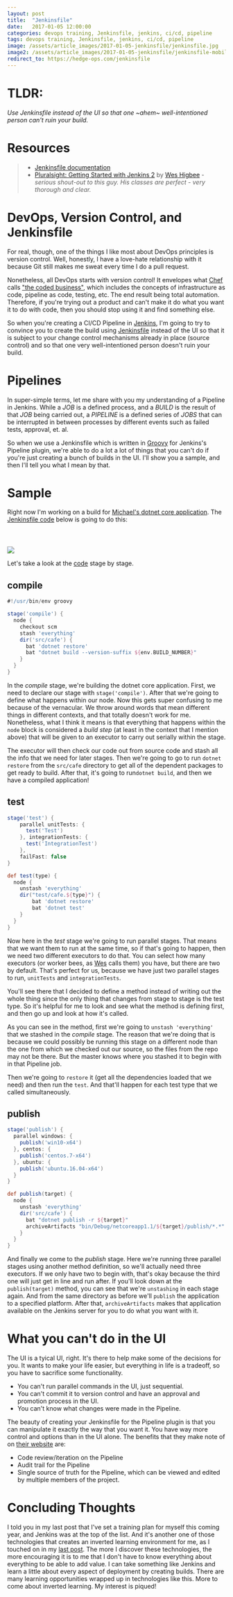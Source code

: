 ```yaml
---
layout: post
title:  "Jenkinsfile"
date:   2017-01-05 12:00:00
categories: devops training, Jenkinsfile, jenkins, ci/cd, pipeline
tags: devops training, Jenkinsfile, jenkins, ci/cd, pipeline
image: /assets/article_images/2017-01-05-jenkinsfile/jenkinsfile.jpg
image2: /assets/article_images/2017-01-05-jenkinsfile/jenkinsfile-mobile.jpg
redirect_to: https://hedge-ops.com/jenkinsfile
---
```


# TLDR:

*Use Jenkinsfile instead of the UI so that one ~ahem~ well-intentioned person can't ruin your build.*

# Resources

> * [Jenkinsfile documentation](https://jenkins.io/doc/book/pipeline/jenkinsfile/)
> * [Pluralsight: Getting Started with Jenkins 2](https://app.pluralsight.com/library/courses/jenkins-2-getting-started/table-of-contents) by [Wes Higbee](https://twitter.com/g0t4) - *serious shout-out to this guy. His classes are perfect - very thorough and clear.*

# DevOps, Version Control, and Jenkinsfile

For real, though, one of the things I like most about DevOps principles is version control. Well, honestly, I have a love-hate relationship with it because Git still makes me sweat every time I do a pull request. 

Nonetheless, all DevOps starts with version control! It envelopes what [Chef](https://www.chef.io/) calls ["the coded business"](https://twitter.com/chef/status/783317258227548160), which includes the concepts of infrastructure as code, pipeline as code, testing, etc. The end result being total automation. Therefore, if you're trying out a product and can't make it do what you want it to do with code, then you should stop using it and find something else.

So when you're creating a CI/CD Pipeline in [Jenkins](https://jenkins.io/), I'm going to try to convince you to create the build using [Jenkinsfile](https://jenkins.io/doc/book/pipeline/jenkinsfile/) instead of the UI so that it is subject to your change control mechanisms already in place (source control) and so that one very well-intentioned person doesn't ruin your build.

# Pipelines

In super-simple terms, let me share with you my understanding of a Pipeline in Jenkins. While a *JOB* is a defined process, and a *BUILD* is the result of that *JOB* being carried out, a *PIPELINE* is a defined series of *JOBS* that can be interrupted in between processes by different events such as failed tests, approval, et. al.

So when we use a Jenkinsfile which is written in [Groovy](https://en.wikipedia.org/wiki/Groovy_(programming_language)) for Jenkins's Pipeline plugin, we're able to do a lot a lot of things that you can't do if you're just creating a bunch of builds in the UI. I'll show you a sample, and then I'll tell you what I mean by that.

# Sample

Right now I'm working on a build for [Michael's dotnet core application](https://github.com/mhedgpeth/cafe/). The [Jenkinsfile code](https://github.com/mhedgpeth/cafe/blob/master/Jenkinsfile) below is going to do this:

<img src='/assets/article_images/2017-01-01-devops-training-plan/jenkinspipeline.png' style='display: block; margin-left: auto; margin-right: auto; padding-top: 40px' />

Let's take a look at the [code](https://github.com/mhedgpeth/cafe/blob/master/Jenkinsfile) stage by stage.

## compile

```groovy
#!/usr/bin/env groovy

stage('compile') {
  node {
    checkout scm
    stash 'everything'
    dir('src/cafe') {
      bat 'dotnet restore'
      bat "dotnet build --version-suffix ${env.BUILD_NUMBER}"
    }
  }
}
```

In the *compile* stage, we're building the dotnet core application. First, we need to declare our stage with `stage('compile')`. After that we're going to define what happens within our node. Now this gets super confusing to me because of the vernacular. We throw around words that mean different things in different contexts, and that totally doesn't work for me. Nonetheless, what I think it means is that everything that happens within the `node` block is considered a *build step* (at least in the context that I mention above) that will be given to an executor to carry out serially within the stage.

The executor will then check our code out from source code and stash all the info that we need for later stages. Then we're going to go to run `dotnet restore` from the `src/cafe` directory to get all of the dependent packages to get ready to build. After that, it's going to run`dotnet build`, and then we have a compiled application!

## test

```groovy
stage('test') {
    parallel unitTests: {
      test('Test')
    }, integrationTests: {
      test('IntegrationTest')
    },
    failFast: false
}

def test(type) {
  node {
    unstash 'everything'
    dir("test/cafe.${type}") {
        bat 'dotnet restore'
        bat 'dotnet test'
    }
  }
}
```

Now here in the *test* stage we're going to run parallel stages. That means that we want them to run at the same time, so if that's going to happen, then we need two different executors to do that. You can select how many executors (or worker bees, as [Wes](http://www.weshigbee.com/) calls them) you have, but there are two by default. That's perfect for us, because we have just two parallel stages to run, `unitTests` and `integrationTests`. 

You'll see there that I decided to define a method instead of writing out the whole thing since the only thing that changes from stage to stage is the test type. So it's helpful for me to look and see what the method is defining first, and then go up and look at how it's called.

As you can see in the method, first we're going to `unstash 'everything'` that we stashed in the *compile* stage. The reason that we're doing that is because we could possibly be running this stage on a different node than the one from which we checked out our source, so the files from the repo may not be there. But the master knows where you stashed it to begin with in that Pipeline job. 

Then we're going to `restore` it (get all the dependencies loaded that we need) and then run the `test`. And that'll happen for each test type that we called simultaneously. 

## publish

```groovy
stage('publish') {
  parallel windows: {
    publish('win10-x64')
  }, centos: {
    publish('centos.7-x64')
  }, ubuntu: {
    publish('ubuntu.16.04-x64')
  }
}

def publish(target) {
  node {
    unstash 'everything'
    dir('src/cafe') {
      bat "dotnet publish -r ${target}"
      archiveArtifacts "bin/Debug/netcoreapp1.1/${target}/publish/*.*"
    }
  }
}
```

And finally we come to the *publish* stage. Here we're running three parallel stages using another method definition, so we'll actually need three executors. If we only have two to begin with, that's okay because the third one will just get in line and run after. If you'll look down at the `publish(target)` method, you can see that we're `unstashing` in each stage again. And from the same directory as before we'll `publish` the application to a specified platform. After that, `archiveArtifacts` makes that application available on the Jenkins server for you to do what you want with it.

# What you can't do in the UI

The UI is a tyical UI, right. It's there to help make some of the decisions for you. It wants to make your life easier, but everything in life is a tradeoff, so you have to sacrifice some functionality. 

 - You can't run parallel commands in the UI, just sequential.
 - You can't commit it to version control and have an approval and promotion process in the UI. 
 - You can't know what changes were made in the Pipeline.

The beauty of creating your Jenkinsfile for the Pipeline plugin is that you can manipulate it exactly the way that you want it. You have way more control and options than in the UI alone. The benefits that they make note of on [their website](https://jenkins.io/doc/book/pipeline/jenkinsfile/) are:
 - Code review/iteration on the Pipeline
 - Audit trail for the Pipeline
 - Single source of truth for the Pipeline, which can be viewed and edited by multiple members of the project.

# Concluding Thoughts

I told you in my last post that I've set a training plan for myself this coming year, and Jenkins was at the top of the list. And it's another one of those technologies that creates an inverted learning environment for me, as I touched on in my [last post](http://www.anniehedgie.com/devops-training-plan). The more I discover these technologies, the more encouraging it is to me that I don't have to know everything about everything to be able to add value. I can take something like Jenkins and learn a little about every aspect of deployment by creating builds. There are many learning opportunities wrapped up in technologies like this. More to come about inverted learning. My interest is piqued! 